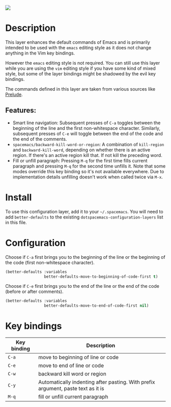 ![](img/emacs.png)

# Description

This layer enhances the default commands of Emacs and is primarily
intended to be used with the `emacs` editing style as it does not change
anything in the Vim key bindings.

However the `emacs` editing style is not required. You can still use
this layer while you are using the `vim` editing style if you have some
kind of mixed style, but some of the layer bindings might be shadowed by
the evil key bindings.

The commands defined in this layer are taken from various sources like
[Prelude](https://github.com/bbatsov/prelude).

## Features:

-   Smart line navigation: Subsequent presses of `C-a` toggles between
    the beginning of the line and the first non-whitespace character.
    Similarly, subsequent presses of `C-e` will toggle between the end
    of the code and the end of the comments.
-   `spacemacs/backward-kill-word-or-region`: A combination of
    `kill-region` and `backward-kill-word`, depending on whether there
    is an active region. If there's an active region kill that. If not
    kill the preceding word.
-   Fill or unfill paragraph: Pressing `M-q` for the first time fills
    current paragraph and pressing `M-q` for the second time unfills it.
    Note that some modes override this key binding so it's not available
    everywhere. Due to implementation details unfilling doesn't work
    when called twice via `M-x`.

# Install

To use this configuration layer, add it to your `~/.spacemacs`. You will
need to add `better-defaults` to the existing
`dotspacemacs-configuration-layers` list in this file.

# Configuration

Choose if `C-a` first brings you to the beginning of the line or the
beginning of the code (first non-whitespace character).

``` commonlisp
(better-defaults :variables
                 better-defaults-move-to-beginning-of-code-first t)
```

Choose if `C-e` first brings you to the end of the line or the end of
the code (before or after comments).

``` commonlisp
(better-defaults :variables
                 better-defaults-move-to-end-of-code-first nil)
```

# Key bindings

| Key binding | Description                                                                      |
|-------------|----------------------------------------------------------------------------------|
| `C-a`       | move to beginning of line or code                                                |
| `C-e`       | move to end of line or code                                                      |
| `C-w`       | backward kill word or region                                                     |
| `C-y`       | Automatically indenting after pasting. With prefix argument, paste text as it is |
| `M-q`       | fill or unfill current paragraph                                                 |
